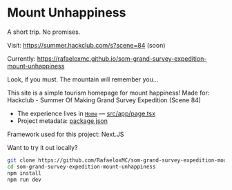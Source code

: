# Mount Unhappiness

A short trip. No promises.

Visit: https://summer.hackclub.com/s?scene=84 (soon)

Currently: https://rafaeloxmc.github.io/som-grand-survey-expedition-mount-unhappiness

Look, if you must. The mountain will remember you...

This site is a simple tourism homepage for mount happiness!
Made for: Hackclub - Summer Of Making Grand Survey Expedition (Scene 84)

-   The experience lives in [`Home`](src/app/page.tsx) — [src/app/page.tsx](src/app/page.tsx)
-   Project metadata: [package.json](package.json)

Framework used for this project: Next.JS

Want to try it out locally?
```bash
git clone https://github.com/RafaeloxMC/som-grand-survey-expedition-mount-unhappiness.git
cd som-grand-survey-expedition-mount-unhappiness
npm install
npm run dev
```
